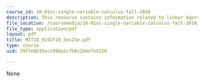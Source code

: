 ```yaml
---
course_id: 18-01sc-single-variable-calculus-fall-2010
description: This resource contains information related to linear approximation.
file_location: /coursemedia/18-01sc-single-variable-calculus-fall-2010/29f7e8b35ecc89da1c7b8c2b6e7e9220_MIT18_01SCF10_Ses23e.pdf
file_type: application/pdf
layout: pdf
title: MIT18_01SCF10_Ses23e.pdf
type: course
uid: 29f7e8b35ecc89da1c7b8c2b6e7e9220

---
```

None